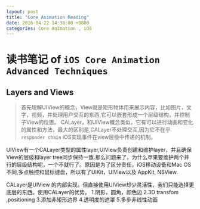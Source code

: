 ```yaml
---
layout: post
title: "Core Animation Reading"
date: 2016-04-22 14:38:00 +0800
categories: Core Animation , iOS
---
```

# 读书笔记 of `iOS Core Animation Advanced Techniques`

## Layers and Views
> 首先理解UIView的概念，View就是矩形物体用来展示内容，比如图片，文字，视频，并处理用户交互的东西,它可以嵌套形成一个层级结构，并控制子View的位置。
> CALayer，和UIView概念类似，它有可以进行动画和变化的属性和方法，最大的区别是,CALayer不处理交互,因为它不在乎 `responder chain` iOS实现事件在view层级中传递的机制。

UIView有一个CALayer类型的属性layer,UIView负责创建和维护layer，并且确保View的层级和layer tree同步保持一致.那么问题来了，为什么苹果要维护两个并行的层级结构呢，一个不就行了。原因是为了区分责任，iOS移动设备和Mac OS不同,多点触控和鼠标键盘，所以有了UIKit，UIView以及 AppKit, NSView.

CALayer是UIView 的内部实现。但直接使用UIView却少灵活性，我们只能选择更底层的东西。使用CALayer的优势。
1.阴影，圆角，颜色边
2.3D transfom ,positioning
3.添加非矩形边界
4.透明度的遮罩
5.多步非线性动画

